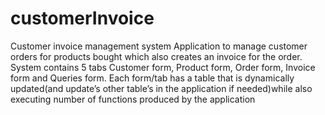 # customerInvoice
Customer invoice management system
Application to manage customer orders for products bought which also creates an invoice for the order.
System contains 5 tabs Customer form, Product form, Order form, Invoice form and Queries form. 
Each form/tab has a table that is dynamically updated(and update’s other table’s in the application if needed)while also executing number of functions produced by the application
